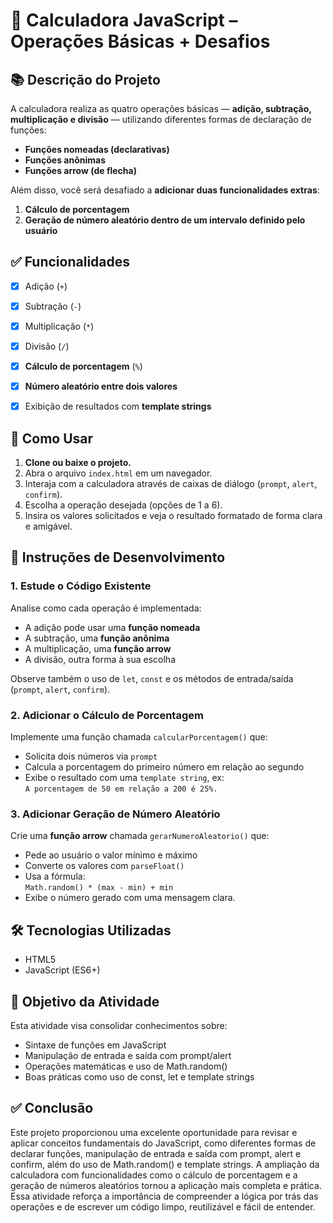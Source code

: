 # 🧮 Calculadora JavaScript – Operações Básicas + Desafios

## 📚 Descrição do Projeto

A calculadora realiza as quatro operações básicas — **adição, subtração, multiplicação e divisão** — utilizando diferentes formas de declaração de funções:  
- **Funções nomeadas (declarativas)**  
- **Funções anônimas**  
- **Funções arrow (de flecha)**

Além disso, você será desafiado a **adicionar duas funcionalidades extras**:
1. **Cálculo de porcentagem**
2. **Geração de número aleatório dentro de um intervalo definido pelo usuário**



## ✅ Funcionalidades

- [x] Adição (`+`)
- [x] Subtração (`-`)
- [x] Multiplicação (`*`)
- [x] Divisão (`/`)
- [x] **Cálculo de porcentagem** (`%`)
- [x] **Número aleatório entre dois valores**
- [x] Exibição de resultados com **template strings**


## 🚀 Como Usar

1. **Clone ou baixe o projeto.**
2. Abra o arquivo `index.html` em um navegador.
3. Interaja com a calculadora através de caixas de diálogo (`prompt`, `alert`, `confirm`).
4. Escolha a operação desejada (opções de 1 a 6).
5. Insira os valores solicitados e veja o resultado formatado de forma clara e amigável.


## 🧠 Instruções de Desenvolvimento

### 1. Estude o Código Existente
Analise como cada operação é implementada:
- A adição pode usar uma **função nomeada**
- A subtração, uma **função anônima**
- A multiplicação, uma **função arrow**
- A divisão, outra forma à sua escolha

Observe também o uso de `let`, `const` e os métodos de entrada/saída (`prompt`, `alert`, `confirm`).

### 2. Adicionar o Cálculo de Porcentagem
Implemente uma função chamada `calcularPorcentagem()` que:
- Solicita dois números via `prompt`
- Calcula a porcentagem do primeiro número em relação ao segundo
- Exibe o resultado com uma `template string`, ex:  
  `A porcentagem de 50 em relação a 200 é 25%.`

### 3. Adicionar Geração de Número Aleatório
Crie uma **função arrow** chamada `gerarNumeroAleatorio()` que:
- Pede ao usuário o valor mínimo e máximo
- Converte os valores com `parseFloat()`
- Usa a fórmula:  
  `Math.random() * (max - min) + min`
- Exibe o número gerado com uma mensagem clara.



## 🛠 Tecnologias Utilizadas

- HTML5
- JavaScript (ES6+)



## 🎯 Objetivo da Atividade
Esta atividade visa consolidar conhecimentos sobre:
- Sintaxe de funções em JavaScript
- Manipulação de entrada e saída com prompt/alert
- Operações matemáticas e uso de Math.random()
- Boas práticas como uso de const, let e template strings


## ✅ Conclusão
Este projeto proporcionou uma excelente oportunidade para revisar e aplicar conceitos fundamentais do JavaScript, como diferentes formas de declarar funções, manipulação de entrada e saída com prompt, alert e confirm, além do uso de Math.random() e template strings. A ampliação da calculadora com funcionalidades como o cálculo de porcentagem e a geração de números aleatórios tornou a aplicação mais completa e prática. Essa atividade reforça a importância de compreender a lógica por trás das operações e de escrever um código limpo, reutilizável e fácil de entender.


